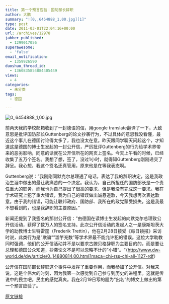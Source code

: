 ```yaml
---
title: 第一个预言应验：国防部长辞职
author: 大鹏
summary: "![0,,6454888_1,00.jpg][1]"
type: post
date: 2011-03-01T22:04:16+00:00
url: /archives/12978
jabber_published:
  - 1299017056
superawesome:
  - 'false'
email_notification:
  - 1359926590
duoshuo_thread_id:
  - 1360835854884405449
views:
  - 4
categories:
  - 未分类
tags:
  - 德国

---
```

![0,,6454888_1,00.jpg][1]

前两天我的学校邮箱收到了一封德语的信，用google translate翻译了一下，大致意思是批评国防部长Guttenberg的论文抄袭行为，不过具体的意思我没看懂，最近这个事儿在德国讨论得太多了，我也没太在意。昨天跟同学聊天问起这个，才知道这是德国的博士生发起的一封公开信，严厉批评Guttenberg的行为给学术界带来的恶劣影响，同意的话就在公开信所在的网页上签名。今天上午看的时候，已经收集了五万个签名。我想了想，签了，没过1小时，就得知Guttenberg刚刚递交了辞呈。我心想，我这个签名还真管用，原来他是在等我表态啊。
  
Guttenberg说：&#8221;我刚刚同默克尔总理通了电话，表达了我的辞职决定，这是我政治生涯中做出的最让我痛苦的一个决定。我认为，自己所担任的国防部长是一个责任重大的职务，而我也为自己提出了很高的要求，但是我没有完成这一要求。我在学术研究上犯了重大错误，我为自己的错误做出诚恳道歉，今天我想再次表达歉意。由于我的错误，可能让联邦政府、国防部、我所在的政党蒙受损失，这是我最不想看到的，也是我辞职的主要原因。&#8221;
  
新闻还提到了我签名的那封公开信：”由德国在读博士生发起的向默克尔总理致公开信活动，获得了数万人的签名支持。此次公开信活动的发起人之一是康斯坦茨大学的助教博士生特雷霆（Frederik Trettin），他在2月28日接受《每日镜报》采访时说，此类行为是&#8221;欺骗&#8221;&#8221;滥竽充数&#8221;等学术界最不能允许犯的错误。这位大学助教同时强调，他们的公开信活动并不是以要求古滕贝格辞职为主要目的的，而是要让总理和德国公众知道，抄袭论文不是可以忽略不计的&#8221;小错&#8221;。“（<http://www.dw-world.de/dw/article/0,,14880814,00.html?maca=chi-rss-chi-all-1127-rdf>）
  
公开信在国防部长辞职这个事件中发挥了重要作用，而我参加了公开信。对我来说，这是个伟大的时刻，因为我第一次感觉到自己参与到历史的进程里。这就是传说中的民主吧。民主的感觉真爽。我在2月19日写的题为“出名”的博文上做出的第一个预言应验了。

 [1]: http://www.dw-world.de/image/0,,6454888_1,00.jpg "0,,6454888_1,00.jpg"

[原文链接](http://dapengde.com/archives/12978)


